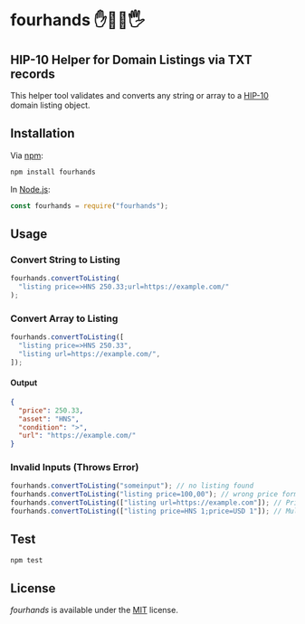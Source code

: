 # fourhands ✋🖖🤚🖐

## HIP-10 Helper for Domain Listings via TXT records

This helper tool validates and converts any string or array to a [HIP-10](https://github.com/handshake-org/HIPs/blob/master/HIP-0010.md) domain listing object.

## Installation

Via [npm](https://www.npmjs.com/):

```bash
npm install fourhands
```

In [Node.js](https://nodejs.org/):

```js
const fourhands = require("fourhands");
```

## Usage

### Convert String to Listing

```js
fourhands.convertToListing(
  "listing price=>HNS 250.33;url=https://example.com/"
);
```

### Convert Array to Listing

```js
fourhands.convertToListing([
  "listing price=>HNS 250.33",
  "listing url=https://example.com/",
]);
```

#### Output

```json
{
  "price": 250.33,
  "asset": "HNS",
  "condition": ">",
  "url": "https://example.com/"
}
```

### Invalid Inputs (Throws Error)

```js
fourhands.convertToListing("someinput"); // no listing found
fourhands.convertToListing("listing price=100,00"); // wrong price format
fourhands.convertToListing(["listing url=https://example.com"]); // Price missing
fourhands.convertToListing(["listing price=HNS 1;price=USD 1"]); // Multiple prices found
```

## Test

```bash
npm test
```

## License

_fourhands_ is available under the [MIT](https://mths.be/mit) license.
